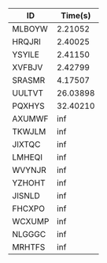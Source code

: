 |ID|Time(s)|
|-|-|
|MLBOYW|2.21052|
|HRQJRI|2.40025|
|YSYILE|2.41150|
|XVFBJV|2.42799|
|SRASMR|4.17507|
|UULTVT|26.03898|
|PQXHYS|32.40210|
|AXUMWF|inf|
|TKWJLM|inf|
|JIXTQC|inf|
|LMHEQI|inf|
|WVYNJR|inf|
|YZHOHT|inf|
|JISNLD|inf|
|FHCXPO|inf|
|WCXUMP|inf|
|NLGGGC|inf|
|MRHTFS|inf|
